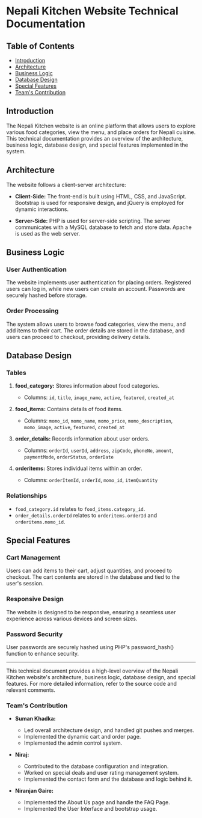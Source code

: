 # Nepali Kitchen Website Technical Documentation

## Table of Contents
- [Introduction](#introduction)
- [Architecture](#architecture)
- [Business Logic](#business-logic)
- [Database Design](#database-design)
- [Special Features](#special-features)
- [Team's Contribution](#teams-contribution)

## Introduction

The Nepali Kitchen website is an online platform that allows users to explore various food categories, view the menu, and place orders for Nepali cuisine. This technical documentation provides an overview of the architecture, business logic, database design, and special features implemented in the system.

## Architecture

The website follows a client-server architecture:

- **Client-Side:** The front-end is built using HTML, CSS, and JavaScript. Bootstrap is used for responsive design, and jQuery is employed for dynamic interactions.
  
- **Server-Side:** PHP is used for server-side scripting. The server communicates with a MySQL database to fetch and store data. Apache is used as the web server.

## Business Logic

### User Authentication

The website implements user authentication for placing orders. Registered users can log in, while new users can create an account. Passwords are securely hashed before storage.

### Order Processing

The system allows users to browse food categories, view the menu, and add items to their cart. The order details are stored in the database, and users can proceed to checkout, providing delivery details.

## Database Design

### Tables

1. **food_category:** Stores information about food categories.
   - Columns: `id`, `title`, `image_name`, `active`, `featured`, `created_at`

2. **food_items:** Contains details of food items.
   - Columns: `momo_id`, `momo_name`, `momo_price`, `momo_description`, `momo_image`, `active`, `featured`, `created_at`

3. **order_details:** Records information about user orders.
   - Columns: `orderId`, `userId`, `address`, `zipCode`, `phoneNo`, `amount`, `paymentMode`, `orderStatus`, `orderDate`

4. **orderitems:** Stores individual items within an order.
   - Columns: `orderItemId`, `orderId`, `momo_id`, `itemQuantity`

### Relationships

- `food_category.id` relates to `food_items.category_id`.
- `order_details.orderId` relates to `orderitems.orderId` and `orderitems.momo_id`.

## Special Features

### Cart Management

Users can add items to their cart, adjust quantities, and proceed to checkout. The cart contents are stored in the database and tied to the user's session.

### Responsive Design

The website is designed to be responsive, ensuring a seamless user experience across various devices and screen sizes.

### Password Security

User passwords are securely hashed using PHP's password_hash() function to enhance security.

---

This technical document provides a high-level overview of the Nepali Kitchen website's architecture, business logic, database design, and special features. For more detailed information, refer to the source code and relevant comments.

### Team's Contribution

- **Suman Khadka:** 
   - Led overall architecture design, and handled git pushes and merges.
   - Implemented the dynamic cart and order page.
   - Implemented the admin control system.

- **Niraj:**
    -	Contributed to the database configuration and integration.
    -	Worked on special deals and user rating management system.
    -	Implemented the contact form and the database and logic behind it.

- **Niranjan Gaire:**
    - Implemented the About Us page and handle the FAQ Page.
    -	Implemented the User Interface and bootstrap usage.


